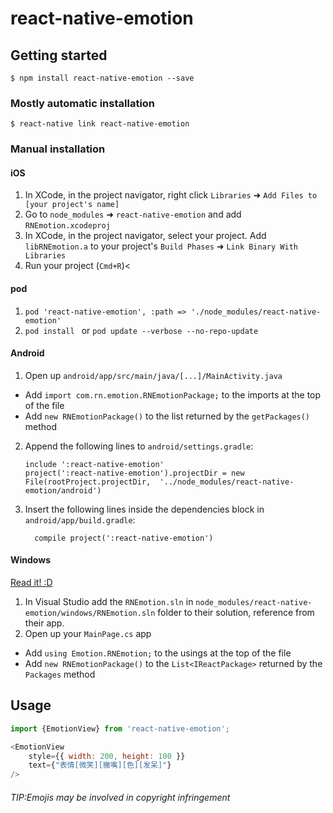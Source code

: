 
# react-native-emotion

## Getting started

`$ npm install react-native-emotion --save`

### Mostly automatic installation

`$ react-native link react-native-emotion`

### Manual installation


#### iOS

1. In XCode, in the project navigator, right click `Libraries` ➜ `Add Files to [your project's name]`
2. Go to `node_modules` ➜ `react-native-emotion` and add `RNEmotion.xcodeproj`
3. In XCode, in the project navigator, select your project. Add `libRNEmotion.a` to your project's `Build Phases` ➜ `Link Binary With Libraries`
4. Run your project (`Cmd+R`)<

#### pod
1. `pod 'react-native-emotion', :path => './node_modules/react-native-emotion' `
2. `pod install ` or `pod update --verbose --no-repo-update ` 


#### Android

1. Open up `android/app/src/main/java/[...]/MainActivity.java`
  - Add `import com.rn.emotion.RNEmotionPackage;` to the imports at the top of the file
  - Add `new RNEmotionPackage()` to the list returned by the `getPackages()` method
2. Append the following lines to `android/settings.gradle`:
  	```
  	include ':react-native-emotion'
  	project(':react-native-emotion').projectDir = new File(rootProject.projectDir, 	'../node_modules/react-native-emotion/android')
  	```
3. Insert the following lines inside the dependencies block in `android/app/build.gradle`:
  	```
      compile project(':react-native-emotion')
  	```

#### Windows
[Read it! :D](https://github.com/ReactWindows/react-native)

1. In Visual Studio add the `RNEmotion.sln` in `node_modules/react-native-emotion/windows/RNEmotion.sln` folder to their solution, reference from their app.
2. Open up your `MainPage.cs` app
  - Add `using Emotion.RNEmotion;` to the usings at the top of the file
  - Add `new RNEmotionPackage()` to the `List<IReactPackage>` returned by the `Packages` method


## Usage
```javascript
import {EmotionView} from 'react-native-emotion';

<EmotionView
    style={{ width: 200, height: 100 }}
    text={"表情[微笑][撇嘴][色][发呆]"}
/>
```

###### TIP:Emojis may be involved in copyright infringement
  